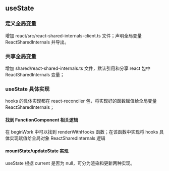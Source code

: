 ## useState

### 定义全局变量

增加 react/src/react-shared-internals-client.ts 文件；声明全局变量 ReactSharedInternals 并导出。

### 共享全局变量

增加 shared/react-shared-internals.ts 文件，默认引用和分享 react 包中 ReactSharedInternals 变量；

### useState 具体实现

hooks 的具体实现都在 react-reconciler 包，将实现好的函数赋值给全局变量 ReactSharedInternals；

#### 找到 FunctionComponent 相关逻辑

在 beginWork 中可以找到 renderWithHooks 函数；在该函数中实现将 hooks 具体实现赋值给全局对象 ReactSharedInternals 逻辑

#### mountState/updateState 实现

useState 根据 current 是否为 null，可分为渲染和更新两种实现。
